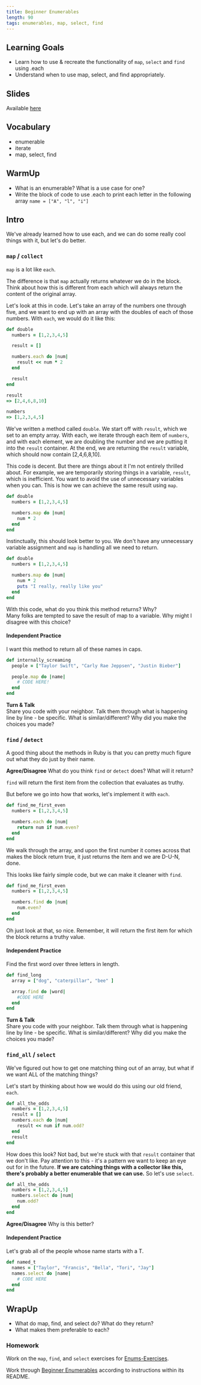```yaml
---
title: Beginner Enumerables
length: 90
tags: enumerables, map, select, find
---
```


## Learning Goals

* Learn how to use & recreate the functionality of `map`, `select` and `find` using .each
* Understand when to use map, select, and find appropriately.

## Slides

Available [here](../slides/beginner_enumerables)

## Vocabulary  
* enumerable  
* iterate  
* map, select, find  

## WarmUp  
* What is an enumerable? What is a use case for one?  
* Write the block of code to use .each to print each letter in the following array `name = ["A", "l", "i"]`

## Intro

We've already learned how to use each, and we can do some really cool
things with it, but let's do better.

### `map` / `collect`

`map` is a lot like `each`.

The difference is that `map` actually returns whatever we do in the block. Think about how this is different from each which will always return the content of the original array.

Let's look at this in code. Let's take an array of the numbers one through five, and we want to end up with an array with the doubles of each of those numbers. With `each`, we would do it like this:

```ruby
def double
  numbers = [1,2,3,4,5]

  result = []

  numbers.each do |num|
    result << num * 2
  end

  result
end

result 
=> [2,4,6,8,10]

numbers 
=> [1,2,3,4,5]
```

We've written a method called `double`. We start off with `result`, which we set to an empty array. With each, we iterate through each item of `numbers`, and with each element, we are doubling the number and we are putting it into the `result` container. At the end, we are returning the `result` variable, which should now contain [2,4,6,8,10].

This code is decent. But there are things about it I'm not entirely thrilled about. For example, we are temporarily storing things in a variable, `result`, which is inefficient. You want to avoid the use of unnecessary variables when you can. This is how we can achieve the same result using `map`.

```ruby
def double
  numbers = [1,2,3,4,5]

  numbers.map do |num|
    num * 2
  end
end
```

Instinctually, this should look better to you. We don't have any unnecessary variable assignment and `map` is handling all we need to return.

```ruby
def double
  numbers = [1,2,3,4,5]

  numbers.map do |num|
    num * 2
    puts "I really, really like you"
  end
end
```

With this code, what do you think this method returns? Why?  
Many folks are tempted to save the result of map to a variable. Why might I disagree with this choice?  

#### Independent Practice
I want this method to return all of these names in caps.

```ruby
def internally_screaming
  people = ["Taylor Swift", "Carly Rae Jeppsen", "Justin Bieber"]

  people.map do |name|
    # CODE HERE!
  end
end
```
**Turn & Talk**  
Share you code with your neighbor.  Talk them through what is happening line by line - be specific. What is similar/different? Why did you make the choices you made?  

### `find` / `detect`

A good thing about the methods in Ruby is that you can pretty much figure out what they do just by their name.

**Agree/Disagree**
What do you think `find` or `detect` does? What will it return?  

`find` will return the first item from the collection that evaluates as truthy.

But before we go into how that works, let's implement it with `each`.

```ruby
def find_me_first_even
  numbers = [1,2,3,4,5]

  numbers.each do |num|
    return num if num.even?
  end
end
```

We walk through the array, and upon the first number it comes across that makes the block return true, it just returns the item and we are D-U-N, done.

This looks like fairly simple code, but we can make it cleaner with `find`.

```ruby
def find_me_first_even
  numbers = [1,2,3,4,5]

  numbers.find do |num|
    num.even?
  end
end
```

Oh just look at that, so nice. Remember, it will return the first item for which the block returns a truthy value.

#### Independent Practice  
Find the first word over three letters in length.

```ruby
def find_long
  array = ["dog", "caterpillar", "bee" ]

  array.find do |word|
    #CODE HERE
  end
end
```
**Turn & Talk**  
Share you code with your neighbor.  Talk them through what is happening line by line - be specific. What is similar/different? Why did you make the choices you made?  

### `find_all` / `select`

We've figured out how to get one matching thing out of an array, but what if we want ALL of the matching things?

Let's start by thinking about how we would do this using our old friend, `each`.

```ruby
def all_the_odds
  numbers = [1,2,3,4,5]
  result = []
  numbers.each do |num|
    result << num if num.odd?
  end
  result
end
```

How does this look?
Not bad, but we're stuck with that `result` container that we don't like. Pay attention to this - it's a pattern we want to keep an eye out for in the future. **If we are catching things with a collector like this, there's probably a better enumerable that we can use.** So let's use `select`.

```ruby
def all_the_odds
  numbers = [1,2,3,4,5]
  numbers.select do |num|
    num.odd?
  end
end
```

**Agree/Disagree** Why is this better? 

#### Independent Practice
Let's grab all of the people whose name starts with a T.

```ruby
def named_t
  names = ["Taylor", "Francis", "Bella", "Tori", "Jay"]
  names.select do |name|
    # CODE HERE
  end
end
```

## WrapUp 
* What do map, find, and select do? What do they return? 
* What makes them preferable to each?   


### Homework

Work on the `map`, `find`, and `select` exercises for [Enums-Exercises](https://github.com/turingschool/enums-exercises).

Work through [Beginner Enumerables](https://github.com/turingschool-examples/beginner_enums/) according to instructions within its README.
